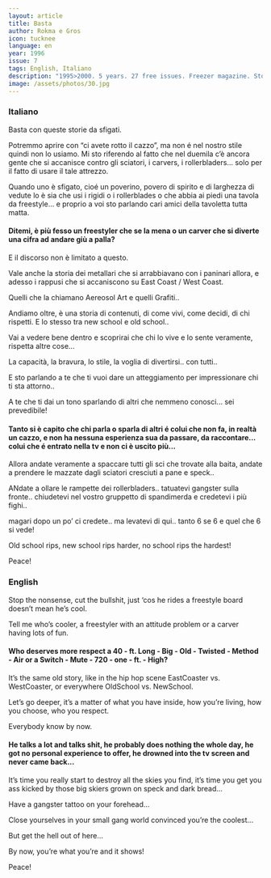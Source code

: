 ```yaml
---
layout: article
title: Basta
author: Rokma e Gros
icon: tucknee
language: en
year: 1996
issue: 7
tags: English, Italiano
description: "1995>2000. 5 years. 27 free issues. Freezer magazine. Stop the nonsense, cut the bullshit, just ‘cos he rides a freestyle board doesn’t mean he’s cool. Tell me who’s cooler, a freestyler with an attitude problem or a carver having lots of fun..."
image: /assets/photos/30.jpg
---
```


### Italiano

Basta con queste storie da sfigati.

Potremmo aprire con “ci avete rotto il cazzo”, ma non é nel nostro stile quindi non lo usiamo. Mi sto riferendo al fatto che nel duemila c’è ancora gente che si accanisce contro gli sciatori, i carvers, i rollerbladers... solo per il fatto di usare il tale attrezzo.

Quando uno è sfigato, cioé un poverino, povero di spirito e di larghezza di vedute lo è sia che usi i rigidi o i rollerblades o che abbia ai piedi una tavola da freestyle...
e proprio a voi sto parlando cari amici della tavoletta tutta matta.

#### Ditemi, è più fesso un freestyler che se la mena o un carver che si diverte una cifra ad andare giù a palla?

E il discorso non è limitato a questo.

Vale anche la storia dei metallari che si arrabbiavano con i paninari allora, e adesso i rappusi che si accaniscono su East Coast / West Coast.

Quelli che la chiamano Aereosol Art e quelli Grafiti..

Andiamo oltre, è una storia di contenuti, di come vivi, come decidi, di chi rispetti.
E lo stesso tra new school e old school..

Vai a vedere bene dentro e scoprirai che chi lo vive e lo sente veramente, rispetta altre cose...

La capacità, la bravura, lo stile, la voglia di divertirsi.. con tutti..

E sto parlando a te che ti vuoi dare un atteggiamento per impressionare chi ti sta attorno..

A te che ti dai un tono sparlando di altri che nemmeno conosci... sei prevedibile!

#### Tanto si è capito che chi parla o sparla di altri é colui che non fa, in realtà un cazzo, e non ha nessuna esperienza sua da passare, da raccontare...  colui che é entrato nella tv e non ci è uscito più...

Allora andate veramente a spaccare tutti gli sci che trovate alla baita, andate a prendere le mazzate dagli sciatori cresciuti a pane e speck..

ANdate a ollare le rampette dei rollerbladers..
tatuatevi gangster sulla fronte..
chiudetevi nel vostro gruppetto di spandimerda e credetevi i più fighi..

magari dopo un po’ ci credete..
ma levatevi di qui..
tanto 6 se 6 e quel che 6 si vede!

Old school rips, new school rips harder, no school rips the hardest!

Peace!

### English

Stop the nonsense, cut the bullshit, just ‘cos he rides a freestyle board doesn’t mean he’s cool.

Tell me who’s cooler, a freestyler with an attitude problem or a carver having lots of fun.

#### Who deserves more respect a 40 - ft. Long - Big - Old - Twisted - Method - Air or a Switch - Mute - 720 - one - ft. - High?

It’s the same old story, like in the hip hop scene EastCoaster vs. WestCoaster, or everywhere OldSchool vs. NewSchool.

Let’s go deeper, it’s a matter of what you have inside, how you’re living, how you choose, who you respect.

Everybody know by now.

#### He talks a lot and talks shit, he probably does nothing the whole day, he got no personal experience to offer, he drowned into the tv screen and never came back...
It’s time you really start to destroy all the skies you find, it’s time you get you ass kicked by those big skiers grown on speck and dark bread...

Have a gangster tattoo on your forehead...

Close yourselves in your small gang world convinced you’re the coolest...

But get the hell out of here...

By now, you’re what you’re and it shows!

Peace!
